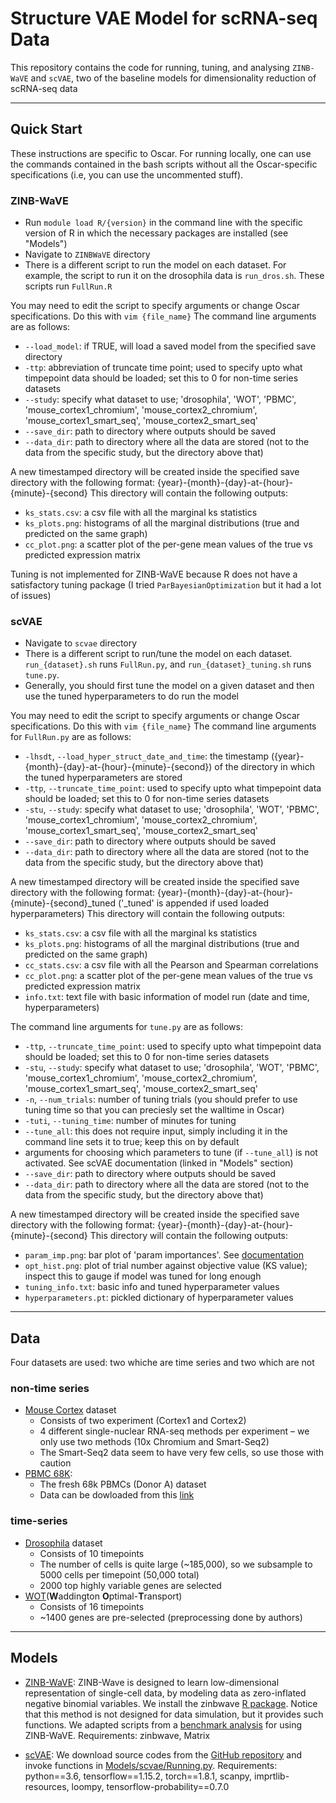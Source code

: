 # Structure VAE Model for scRNA-seq Data

This repository contains the code for running, tuning, and analysing `ZINB-WaVE` and `scVAE`, two of the baseline models for dimensionality reduction of scRNA-seq data

------------  

## Quick Start

These instructions are specific to Oscar. For running locally, one can use the commands contained in the bash scripts without all the Oscar-specific specifications (i.e, you can use the uncommented stuff).

### ZINB-WaVE
* Run `module load R/{version}` in the command line with the specific version of R in which the necessary packages are installed (see "Models")
* Navigate to `ZINBWaVE` directory
* There is a different script to run the model on each dataset. For example, the script to run it on the drosophila data is `run_dros.sh`. These scripts run `FullRun.R`

You may need to edit the script to specify arguments or change Oscar specifications. Do this with `vim {file_name}`
The command line arguments are as follows:
* `--load_model`: if TRUE, will load a saved model from the specified save directory
* `-ttp`: abbreviation of truncate time point; used to specify upto what timpepoint data should be loaded; set this to 0 for non-time series datasets
* `--study`: specify what dataset to use; 'drosophila', 'WOT', 'PBMC', 'mouse_cortex1_chromium', 'mouse_cortex2_chromium', 'mouse_cortex1_smart_seq', 'mouse_cortex2_smart_seq'
* `--save_dir`: path to directory where outputs should be saved
* `--data_dir`: path to directory where all the data are stored (not to the data from the specific study, but the directory above that)

A new timestamped directory will be created inside the specified save directory with the following format: {year}-{month}-{day}-at-{hour}-{minute}-{second}
This directory will contain the following outputs:
* `ks_stats.csv`: a csv file with all the marginal ks statistics
* `ks_plots.png`: histograms of all the marginal distributions (true and predicted on the same graph)
* `cc_plot.png`: a scatter plot of the per-gene mean values of the true vs predicted expression matrix

Tuning is not implemented for ZINB-WaVE because R does not have a satisfactory tuning package (I tried `ParBayesianOptimization` but it had a lot of issues)

### scVAE
* Navigate to `scvae` directory
* There is a different script to run/tune the model on each dataset. `run_{dataset}.sh` runs `FullRun.py`, and `run_{dataset}_tuning.sh` runs `tune.py`.
* Generally, you should first tune the model on a given dataset and then use the tuned hyperparameters to do run the model

You may need to edit the script to specify arguments or change Oscar specifications. Do this with `vim {file_name}`
The command line arguments for `FullRun.py` are as follows:
* `-lhsdt`, `--load_hyper_struct_date_and_time`: the timestamp ({year}-{month}-{day}-at-{hour}-{minute}-{second}) of the directory in which the tuned hyperparameters are stored
* `-ttp`, `--truncate_time_point`: used to specify upto what timpepoint data should be loaded; set this to 0 for non-time series datasets
* `-stu`, `--study`: specify what dataset to use; 'drosophila', 'WOT', 'PBMC', 'mouse_cortex1_chromium', 'mouse_cortex2_chromium', 'mouse_cortex1_smart_seq', 'mouse_cortex2_smart_seq'
* `--save_dir`: path to directory where outputs should be saved
* `--data_dir`: path to directory where all the data are stored (not to the data from the specific study, but the directory above that)

A new timestamped directory will be created inside the specified save directory with the following format: {year}-{month}-{day}-at-{hour}-{minute}-{second}_tuned ('_tuned' is appended if used loaded hyperparameters)
This directory will contain the following outputs:
* `ks_stats.csv`: a csv file with all the marginal ks statistics
* `ks_plots.png`: histograms of all the marginal distributions (true and predicted on the same graph)
* `cc_stats.csv`: a csv file with all the Pearson and Spearman correlations
* `cc_plot.png`: a scatter plot of the per-gene mean values of the true vs predicted expression matrix
* `info.txt`: text file with basic information of model run (date and time, hyperparameters)

The command line arguments for `tune.py` are as follows:
* `-ttp`, `--truncate_time_point`: used to specify upto what timpepoint data should be loaded; set this to 0 for non-time series datasets
* `-stu`, `--study`: specify what dataset to use; 'drosophila', 'WOT', 'PBMC', 'mouse_cortex1_chromium', 'mouse_cortex2_chromium', 'mouse_cortex1_smart_seq', 'mouse_cortex2_smart_seq'
* `-n`, `--num_trials`: number of tuning trials (you should prefer to use tuning time so that you can preciesly set the walltime in Oscar)
* `-tuti`, `--tuning_time`: number of minutes for tuning
* `--tune_all`: this does not require input, simply including it in the command line sets it to true; keep this on by default
* arguments for choosing which parameters to tune (if `--tune_all`) is not activated. See scVAE documentation (linked in "Models" section)
* `--save_dir`: path to directory where outputs should be saved
* `--data_dir`: path to directory where all the data are stored (not to the data from the specific study, but the directory above that)

A new timestamped directory will be created inside the specified save directory with the following format: {year}-{month}-{day}-at-{hour}-{minute}-{second}
This directory will contain the following outputs:
* `param_imp.png`: bar plot of 'param importances'. See [documentation](https://optuna.readthedocs.io/en/stable/reference/visualization/generated/optuna.visualization.plot_param_importances.html)
* `opt_hist.png`: plot of trial number against objective value (KS value); inspect this to gauge if model was tuned for long enough 
* `tuning_info.txt`: basic info and tuned hyperparameter values
* `hyperparameters.pt`: pickled dictionary of hyperparameter values

-----------

## Data
Four datasets are used: two whiche are time series and two which are not

### non-time series  
* [Mouse Cortex](https://singlecell.broadinstitute.org/single_cell/study/SCP425/single-cell-comparison-cortex-data) dataset
    * Consists of two experiment (Cortex1 and Cortex2)
    * 4 different single-nuclear RNA-seq methods per experiment – we only use two methods (10x Chromium and Smart-Seq2)
    * The Smart-Seq2 data seem to have very few cells, so use those with caution
* [PBMC 68K](https://www.10xgenomics.com/resources/datasets):  
    * The fresh 68k PBMCs (Donor A) dataset 
    * Data can be dowloaded from this [link](http://cf.10xgenomics.com/samples/cell-exp/1.1.0/fresh_68k_pbmc_donor_a/fresh_68k_pbmc_donor_a_filtered_gene_bc_matrices.tar.gz)

### time-series
* [Drosophila](https://www.science.org/doi/10.1126/science.abn5800?url_ver=Z39.88-2003&rfr_id=ori:rid:crossref.org&rfr_dat=cr_pub%20%200pubmed) dataset
    * Consists of 10 timepoints 
    * The number of cells is quite large (~185,000), so we subsample to 5000 cells per timepoint (50,000 total)
    * 2000 top highly variable genes are selected
* [WOT](https://doi.org/10.1016/j.cell.2019.01.006)(**W**addington **O**ptimal-**T**ransport)
    * Consists of 16 timepoints
    * ~1400 genes are pre-selected (preprocessing done by authors)

------------

## Models

* [ZINB-WaVE](https://www.nature.com/articles/s41467-017-02554-5): ZINB-Wave is designed to learn low-dimensional 
representation of single-cell data, by modeling data as zero-inflated negative binomial variables. 
We install the zinbwave [R package](https://github.com/drisso/zinbwave). Notice that this method is not designed for data 
simulation, but it provides such functions. We adapted scripts from a 
[benchmark analysis](https://github.com/HelenaLC/simulation-comparison/tree/master/code) for using ZINB-WaVE.
Requirements: zinbwave, Matrix

* [scVAE](https://academic.oup.com/bioinformatics/article/36/16/4415/5838187): We download source codes from the 
[GitHub repository](https://github.com/scvae/scvae) and invoke functions in [Models/scvae/Running.py](Models/scvae/Running.py).
Requirements: python==3.6, tensorflow==1.15.2, torch==1.8.1, scanpy, imprtlib-resources, loompy, tensorflow-probability==0.7.0
